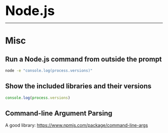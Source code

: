 **<span style="font-size:3em;color:black">Node.js</span>**
***

# Misc

## Run a Node.js command from outside the prompt
```bash
node -e "console.log(process.versions)"
```

## Show the included libraries and their versions
```javascript
console.log(process.versions)
```

## Command-line Argument Parsing

A good library: https://www.npmjs.com/package/command-line-args